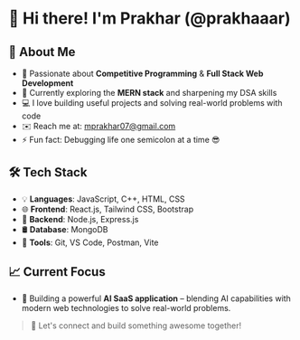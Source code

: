 # 👋 Hi there! I'm Prakhar (@prakhaaar)

## 🚀 About Me
- 🎯 Passionate about **Competitive Programming** & **Full Stack Web Development**
- 🌱 Currently exploring the **MERN stack** and sharpening my DSA skills
- 💻 I love building useful projects and solving real-world problems with code
- ✉️ Reach me at: [mprakhar07@gmail.com](mailto:mprakhar07@gmail.com)
- ⚡ Fun fact: Debugging life one semicolon at a time 😎

## 🛠️ Tech Stack
- 💡 **Languages**: JavaScript, C++, HTML, CSS
- 🌐 **Frontend**: React.js, Tailwind CSS, Bootstrap
- 🧩 **Backend**: Node.js, Express.js
- 🛢️ **Database**: MongoDB
- 🧰 **Tools**: Git, VS Code, Postman, Vite

## 📈 Current Focus
- 🤖 Building a powerful **AI SaaS application** – blending AI capabilities with modern web technologies to solve real-world problems.

> 🔗 Let's connect and build something awesome together!
